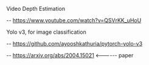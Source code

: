Video Depth Estimation

--  https://www.youtube.com/watch?v=QSVrKK_uHoU


Yolo v3, for image classification

-- https://github.com/ayooshkathuria/pytorch-yolo-v3

-- https://arxiv.org/abs/2004.15021   <------ paper